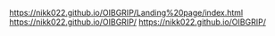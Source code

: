  https://nikk022.github.io/OIBGRIP/Landing%20page/index.html
 https://nikk022.github.io/OIBGRIP/
 https://nikk022.github.io/OIBGRIP/
